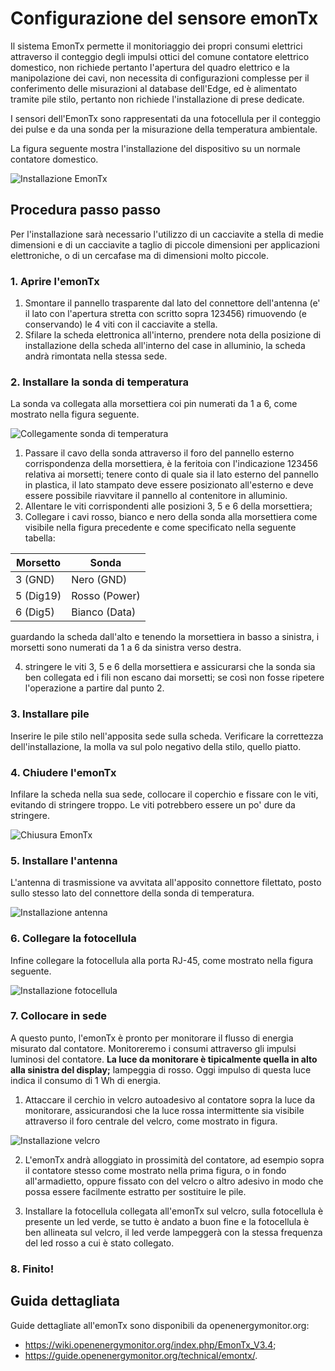 # Configurazione del sensore emonTx

Il sistema EmonTx permette il monitoriaggio dei propri consumi elettrici attraverso il conteggio degli impulsi ottici del comune contatore elettrico domestico, non richiede pertanto l'apertura del quadro elettrico e la manipolazione dei cavi, non necessita di configurazioni complesse per il conferimento delle misurazioni al database dell'Edge, ed è alimentato tramite pile stilo, pertanto non richiede l'installazione di prese dedicate.

I sensori dell'EmonTx sono rappresentati da una fotocellula per il conteggio dei pulse e da una sonda per la misurazione della temperatura ambientale.

La figura seguente mostra l'installazione del dispositivo su un normale contatore domestico.

![Installazione EmonTx](img/emontx-installazione.jpg)

## Procedura passo passo

Per l'installazione sarà necessario l'utilizzo di un cacciavite a stella di medie dimensioni e di un cacciavite a taglio di piccole dimensioni per applicazioni elettroniche, o di un cercafase ma di dimensioni molto piccole.

### 1. Aprire l'emonTx

1. Smontare il pannello trasparente dal lato del connettore dell'antenna (e' il lato con l'apertura stretta con scritto sopra 123456) rimuovendo (e conservando) le 4 viti con il cacciavite a stella.
2. Sfilare la scheda elettronica all'interno, prendere nota della posizione di installazione della scheda all'interno del case in alluminio, la scheda andrà rimontata nella stessa sede.


### 2. Installare la sonda di temperatura

La sonda va collegata alla morsettiera coi pin numerati da 1 a 6, come mostrato nella figura seguente.

![Collegamente sonda di temperatura](img/emontx1.jpg)

1. Passare il cavo della sonda attraverso il foro del pannello esterno
   corrispondenza della morsettiera, è la feritoia con l'indicazione 123456 relativa ai morsetti; tenere conto di quale sia il lato esterno del pannello in plastica, il lato stampato deve essere posizionato all'esterno e deve essere possibile riavvitare il pannello al contenitore in alluminio.
2. Allentare le viti corrispondenti alle posizioni 3, 5 e 6 della morsettiera;
3. Collegare i cavi rosso, bianco e nero della sonda alla morsettiera come visibile nella figura precedente e come specificato nella
   seguente tabella:

Morsetto  | Sonda
--------- | ---------------
3 (GND) 	| Nero (GND)
5 (Dig19) | Rosso (Power)
6 (Dig5) 	| Bianco (Data)

guardando la scheda dall'alto e tenendo la morsettiera in basso a sinistra, i morsetti sono numerati da 1 a 6 da sinistra verso destra.

4. stringere le viti 3, 5 e 6 della morsettiera e assicurarsi che la sonda sia ben collegata ed i fili non escano dai morsetti; se così non fosse ripetere l'operazione a partire dal punto 2.

### 3. Installare pile

Inserire le pile stilo nell'apposita sede sulla scheda. Verificare la correttezza dell'installazione, la molla va sul polo negativo della stilo, quello piatto.

### 4. Chiudere l'emonTx

Infilare la scheda nella sua sede, collocare il coperchio e fissare con le viti, evitando di stringere troppo. Le viti potrebbero essere un po' dure da stringere.

![Chiusura EmonTx](img/emontx2.jpg)


### 5. Installare l'antenna

L'antenna di trasmissione va avvitata all'apposito connettore filettato, posto sullo stesso lato del connettore della sonda di temperatura.

![Installazione antenna](img/emontx3.jpg)


### 6. Collegare la fotocellula

Infine collegare la fotocellula alla porta RJ-45, come mostrato nella figura seguente.

![Installazione fotocellula](img/emontx4.jpg)


### 7. Collocare in sede

A questo punto, l'emonTx è pronto per monitorare il flusso di energia misurato dal contatore.  Monitoreremo i consumi attraverso gli impulsi luminosi del contatore.
**La luce da monitorare è tipicalmente quella in alto alla sinistra del display;** lampeggia di rosso.  Oggi impulso di questa luce indica il consumo di 1 Wh di
energia.

1. Attaccare il cerchio in velcro autoadesivo al contatore sopra la luce da monitorare, assicurandosi che la luce rossa intermittente sia visibile attraverso il foro centrale del velcro, come mostrato in figura.

![Installazione velcro](img/emontx5.jpg)

2. L'emonTx andrà alloggiato in prossimità del contatore, ad esempio sopra il contatore stesso come mostrato nella prima figura, o in fondo all'armadietto, oppure fissato con del velcro o altro adesivo in modo che possa essere facilmente estratto per sostituire le pile.

3. Installare la fotocellula collegata all'emonTx sul velcro, sulla fotocellula è presente un led verde, se tutto è andato a buon fine e la fotocellula è ben allineata sul velcro, il led verde lampeggerà con la stessa frequenza del led rosso a cui è stato collegato.

### 8. Finito!


## Guida dettagliata

Guide dettagliate all'emonTx sono disponibili da openenergymonitor.org:
* <https://wiki.openenergymonitor.org/index.php/EmonTx_V3.4>;
* <https://guide.openenergymonitor.org/technical/emontx/>.
